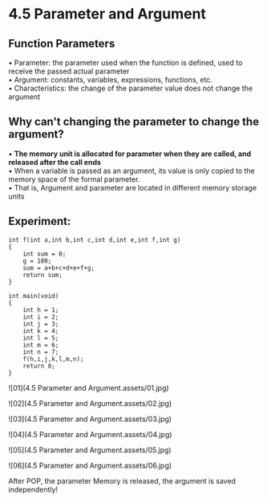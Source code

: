 # 4.5 Parameter and Argument



## Function Parameters

• Parameter: the parameter used when the function is defined, used to receive the passed actual parameter  
• Argument: constants, variables, expressions, functions, etc.  
• Characteristics: the change of the parameter value does not change the argument  

## Why can't changing the parameter to change the argument?

• **The memory unit is allocated for parameter when they are called, and released after the call ends**  
• When a variable is passed as an argument, its value is only copied to the memory space of the formal parameter.  
• That is, Argument and parameter are located in different memory storage units

## Experiment: 

```
int f(int a,int b,int c,int d,int e,int f,int g)
{
	int sum = 0;
	g = 100;
	sum = a+b+c+d+e+f+g;
	return sum;
}

int main(void)
{
	int h = 1;
	int i = 2;
	int j = 3;
	int k = 4;
	int l = 5;
	int m = 6;
	int n = 7;
	f(h,i,j,k,l,m,n);
	return 0;
}
```

![01](4.5 Parameter and Argument.assets/01.jpg)

![02](4.5 Parameter and Argument.assets/02.jpg)

![03](4.5 Parameter and Argument.assets/03.jpg)

![04](4.5 Parameter and Argument.assets/04.jpg)

![05](4.5 Parameter and Argument.assets/05.jpg)

![06](4.5 Parameter and Argument.assets/06.jpg)

After POP, the parameter Memory is released, the argument is saved independently!